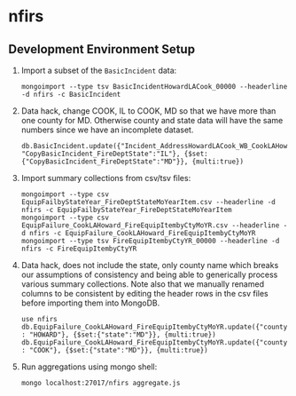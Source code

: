 # nfirs

## Development Environment Setup

1. Import a subset of the `BasicIncident` data:
    
    ```
    mongoimport --type tsv BasicIncidentHowardLACook_00000 --headerline -d nfirs -c BasicIncident
    ```
    
1. Data hack, change COOK, IL to COOK, MD so that we have more than one county for MD. Otherwise county and state data will have the same numbers
since we have an incomplete dataset.

    ```
    db.BasicIncident.update({"Incident_AddressHowardLACook_WB_CookLAHowardCountyZipCodes_County":"COOK", "CopyBasicIncident_FireDeptState":"IL"}, {$set:{"CopyBasicIncident_FireDeptState":"MD"}}, {multi:true})
    ```
    
1. Import summary collections from csv/tsv files:

    ```
    mongoimport --type csv EquipFailbyStateYear_FireDeptStateMoYearItem.csv --headerline -d nfirs -c EquipFailbyStateYear_FireDeptStateMoYearItem
    mongoimport --type csv EquipFailure_CookLAHoward_FireEquipItembyCtyMoYR.csv --headerline -d nfirs -c EquipFailure_CookLAHoward_FireEquipItembyCtyMoYR
    mongoimport --type tsv FireEquipItembyCtyYR_00000 --headerline -d nfirs -c FireEquipItembyCtyYR
    ```
    
1. Data hack, does not include the state, only county name which breaks our assumptions of consistency and being able to generically process various
summary collections. Note also that we manually renamed columns to be consistent by editing the header rows in the csv files before importing them into
MongoDB.

    ```
    use nfirs
    db.EquipFailure_CookLAHoward_FireEquipItembyCtyMoYR.update({"county" : "HOWARD"}, {$set:{"state":"MD"}}, {multi:true})
    db.EquipFailure_CookLAHoward_FireEquipItembyCtyMoYR.update({"county" : "COOK"}, {$set:{"state":"MD"}}, {multi:true})
    ```
    
1. Run aggregations using mongo shell:

    ```
    mongo localhost:27017/nfirs aggregate.js
    ```



